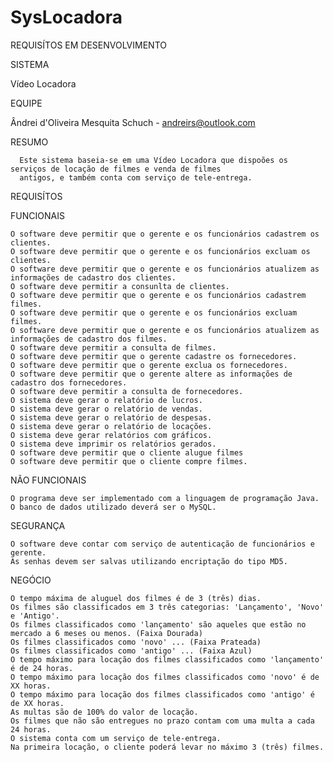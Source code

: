 SysLocadora
===========

REQUISÍTOS EM DESENVOLVIMENTO

SISTEMA

  Vídeo Locadora

EQUIPE

  Ândrei d'Oliveira Mesquita Schuch - andreirs@outlook.com

RESUMO

      Este sistema baseia-se em uma Vídeo Locadora que dispoões os serviços de locação de filmes e venda de filmes 
      antigos, e também conta com serviço de tele-entrega.

REQUISÍTOS

  FUNCIONAIS

    O software deve permitir que o gerente e os funcionários cadastrem os clientes.
    O software deve permitir que o gerente e os funcionários excluam os clientes.
    O software deve permitir que o gerente e os funcionários atualizem as informações de cadastro dos clientes.
    O software deve permitir a consunlta de clientes.
    O software deve permitir que o gerente e os funcionários cadastrem filmes.
    O software deve permitir que o gerente e os funcionários excluam filmes.
    O software deve permitir que o gerente e os funcionários atualizem as informações de cadastro dos filmes.
    O software deve permitir a consulta de filmes.
    O software deve permitir que o gerente cadastre os fornecedores.
    O software deve permitir que o gerente exclua os fornecedores.
    O software deve permitir que o gerente altere as informações de cadastro dos fornecedores.
    O software deve permitir a consulta de fornecedores.
    O sistema deve gerar o relatório de lucros.
    O sistema deve gerar o relatório de vendas.
    O sistema deve gerar o relatório de despesas.
    O sistema deve gerar o relatório de locações.
    O sistema deve gerar relatórios com gráficos.
    O sistema deve imprimir os relatórios gerados.
    O software deve permitir que o cliente alugue filmes
    O software deve permitir que o cliente compre filmes.    

  NÃO FUNCIONAIS 
  
    O programa deve ser implementado com a linguagem de programação Java. 
    O banco de dados utilizado deverá ser o MySQL.
    
  SEGURANÇA
  
    O software deve contar com serviço de autenticação de funcionários e gerente.
    As senhas devem ser salvas utilizando encriptação do tipo MD5.
  
  NEGÓCIO

    O tempo máxima de aluguel dos filmes é de 3 (três) dias.
    Os filmes são classificados em 3 três categorias: 'Lançamento', 'Novo' e 'Antigo'.
    Os filmes classificados como 'lançamento' são aqueles que estão no mercado a 6 meses ou menos. (Faixa Dourada)
    Os filmes classificados como 'novo' ... (Faixa Prateada)
    Os filmes classificados como 'antigo' ... (Faixa Azul)
    O tempo máximo para locação dos filmes classificados como 'lançamento' é de 24 horas.
    O tempo máximo para locação dos filmes classificados como 'novo' é de XX horas.
    O tempo máximo para locação dos filmes classificados como 'antigo' é de XX horas.
    As multas são de 100% do valor de locação.
    Os filmes que não são entregues no prazo contam com uma multa a cada 24 horas.
    O sistema conta com um serviço de tele-entrega.
    Na primeira locação, o cliente poderá levar no máximo 3 (três) filmes.
